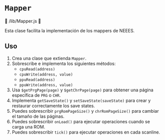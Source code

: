 # `Mapper`

📄 /lib/Mapper.js 📄

Esta clase facilita la implementación de los mappers de NEEES.

## Uso

1. Crea una clase que extienda `Mapper`.
2. Sobrescribe e implementa los siguientes métodos:
   - `cpuRead(address)`
   - `cpuWrite(address, value)`
   - `ppuRead(address)`
   - `ppuWrite(address, value)`
3. Usa `$getPrgPage(page)` y `$getChrPage(page)` para obtener una página específica de `PRG` o `CHR`.
4. Implementa `getSaveState()` y `setSaveState(saveState)` para crear y restaurar correctamente los save states.
5. Puedes sobrescribir `prgRomPageSize()` y `chrRomPageSize()` para cambiar el tamaño de las páginas.
6. Puedes sobrescribir `onLoad()` para ejecutar operaciones cuando se carga una ROM.
7. Puedes sobrescribir `tick()` para ejecutar operaciones en cada scanline.
